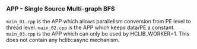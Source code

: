 ### APP - Single Source Multi-graph BFS
`main_01.cpp` is the APP which allows parallelism conversion from PE level to thread level.
`main_02.cpp` is the APP which keeps data/PE a constant.
`main_03.cpp` is the APP which can only be used by HCLIB_WORKER=1. This does not contain any hclib::async mechanism.